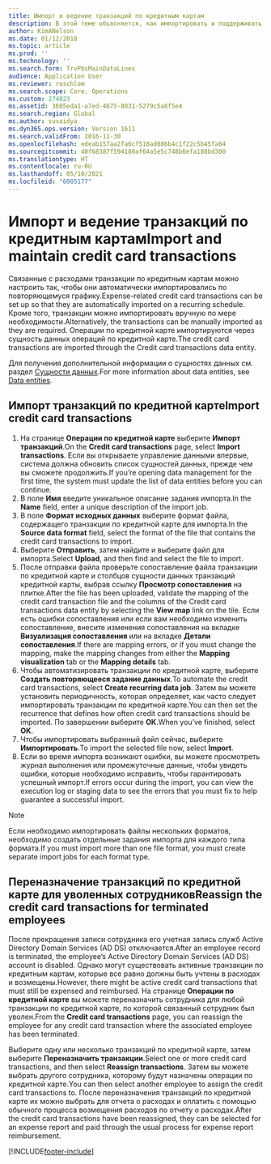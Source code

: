 ```yaml
---
title: Импорт и ведение транзакций по кредитным картам
description: В этой теме объясняется, как импортировать и поддерживать связанные с расходами транзакции по кредитным картам. Эти транзакции можно настроить так, чтобы они автоматически импортировались по повторяющемуся графику, или их можно импортировать вручную по мере необходимости.
author: KimANelson
ms.date: 01/12/2018
ms.topic: article
ms.prod: ''
ms.technology: ''
ms.search.form: TrvPbsMainDataLines
audience: Application User
ms.reviewer: roschlom
ms.search.scope: Core, Operations
ms.custom: 274023
ms.assetid: 3605eda1-a7ed-4675-8031-5279c5a8f5e4
ms.search.region: Global
ms.author: suvaidya
ms.dyn365.ops.version: Version 1611
ms.search.validFrom: 2016-11-30
ms.openlocfilehash: edeab157aa2fa6cf518ad086b4c1f22c5b45fa04
ms.sourcegitcommit: 40f68387f594180af64a5e5c748b6efa188bd300
ms.translationtype: HT
ms.contentlocale: ru-RU
ms.lasthandoff: 05/10/2021
ms.locfileid: "6005177"
---
```

# <a name="import-and-maintain-credit-card-transactions"></a><span data-ttu-id="31c5d-104">Импорт и ведение транзакций по кредитным картам</span><span class="sxs-lookup"><span data-stu-id="31c5d-104">Import and maintain credit card transactions</span></span>

<span data-ttu-id="31c5d-105">Связанные с расходами транзакции по кредитным картам можно настроить так, чтобы они автоматически импортировались по повторяющемуся графику.</span><span class="sxs-lookup"><span data-stu-id="31c5d-105">Expense-related credit card transactions can be set up so that they are automatically imported on a recurring schedule.</span></span> <span data-ttu-id="31c5d-106">Кроме того, транзакции можно импортировать вручную по мере необходимости.</span><span class="sxs-lookup"><span data-stu-id="31c5d-106">Alternatively, the transactions can be manually imported as they are required.</span></span> <span data-ttu-id="31c5d-107">Операции по кредитной карте импортируются через сущность данных операций по кредитной карте.</span><span class="sxs-lookup"><span data-stu-id="31c5d-107">The credit card transactions are imported through the Credit card transactions data entity.</span></span>

<span data-ttu-id="31c5d-108">Для получения дополнительной информации о сущностях данных см. раздел [Сущности данных](/dynamics365/fin-ops-core/dev-itpro/data-entities/data-entities).</span><span class="sxs-lookup"><span data-stu-id="31c5d-108">For more information about data entities, see [Data entities](/dynamics365/fin-ops-core/dev-itpro/data-entities/data-entities).</span></span>

## <a name="import-credit-card-transactions"></a><span data-ttu-id="31c5d-109">Импорт транзакций по кредитной карте</span><span class="sxs-lookup"><span data-stu-id="31c5d-109">Import credit card transactions</span></span>

1. <span data-ttu-id="31c5d-110">На странице **Операции по кредитной карте** выберите **Импорт транзакций**.</span><span class="sxs-lookup"><span data-stu-id="31c5d-110">On the **Credit card transactions** page, select **Import transactions**.</span></span> <span data-ttu-id="31c5d-111">Если вы открываете управление данными впервые, система должна обновить список сущностей данных, прежде чем вы сможете продолжить.</span><span class="sxs-lookup"><span data-stu-id="31c5d-111">If you’re opening data management for the first time, the system must update the list of data entities before you can continue.</span></span>
2. <span data-ttu-id="31c5d-112">В поле **Имя** введите уникальное описание задания импорта.</span><span class="sxs-lookup"><span data-stu-id="31c5d-112">In the **Name** field, enter a unique description of the import job.</span></span>
3. <span data-ttu-id="31c5d-113">В поле **Формат исходных данных** выберите формат файла, содержащего транзакции по кредитной карте для импорта.</span><span class="sxs-lookup"><span data-stu-id="31c5d-113">In the **Source data format** field, select the format of the file that contains the credit card transactions to import.</span></span>
4. <span data-ttu-id="31c5d-114">Выберите **Отправить**, затем найдите и выберите файл для импорта.</span><span class="sxs-lookup"><span data-stu-id="31c5d-114">Select **Upload**, and then find and select the file to import.</span></span>
5. <span data-ttu-id="31c5d-115">После отправки файла проверьте сопоставление файла транзакции по кредитной карте и столбцов сущности данных транзакций кредитной карты, выбрав ссылку **Просмотр сопоставления** на плитке.</span><span class="sxs-lookup"><span data-stu-id="31c5d-115">After the file has been uploaded, validate the mapping of the credit card transaction file and the columns of the Credit card transactions data entity by selecting the **View map** link on the tile.</span></span> <span data-ttu-id="31c5d-116">Если есть ошибки сопоставления или если вам необходимо изменить сопоставление, внесите изменения сопоставления на вкладке **Визуализация сопоставления** или на вкладке **Детали сопоставления**.</span><span class="sxs-lookup"><span data-stu-id="31c5d-116">If there are mapping errors, or if you must change the mapping, make the mapping changes from either the **Mapping visualization** tab or the **Mapping details** tab.</span></span>
6. <span data-ttu-id="31c5d-117">Чтобы автоматизировать транзакции по кредитной карте, выберите **Создать повторяющееся задание данных**.</span><span class="sxs-lookup"><span data-stu-id="31c5d-117">To automate the credit card transactions, select **Create recurring data job**.</span></span> <span data-ttu-id="31c5d-118">Затем вы можете установить периодичность, которая определяет, как часто следует импортировать транзакции по кредитной карте.</span><span class="sxs-lookup"><span data-stu-id="31c5d-118">You can then set the recurrence that defines how often credit card transactions should be imported.</span></span> <span data-ttu-id="31c5d-119">По завершении выберите **ОК**.</span><span class="sxs-lookup"><span data-stu-id="31c5d-119">When you’ve finished, select **OK**.</span></span>
7. <span data-ttu-id="31c5d-120">Чтобы импортировать выбранный файл сейчас, выберите **Импортировать**.</span><span class="sxs-lookup"><span data-stu-id="31c5d-120">To import the selected file now, select **Import**.</span></span>
8. <span data-ttu-id="31c5d-121">Если во время импорта возникают ошибки, вы можете просмотреть журнал выполнения или промежуточные данные, чтобы увидеть ошибки, которые необходимо исправить, чтобы гарантировать успешный импорт.</span><span class="sxs-lookup"><span data-stu-id="31c5d-121">If errors occur during the import, you can view the execution log or staging data to see the errors that you must fix to help guarantee a successful import.</span></span>

> [!NOTE]
> <span data-ttu-id="31c5d-122">Если необходимо импортировать файлы нескольких форматов, необходимо создать отдельные задания импорта для каждого типа формата.</span><span class="sxs-lookup"><span data-stu-id="31c5d-122">If you must import more than one file format, you must create separate import jobs for each format type.</span></span>

## <a name="reassign-the-credit-card-transactions-for-terminated-employees"></a><span data-ttu-id="31c5d-123">Переназначение транзакций по кредитной карте для уволенных сотрудников</span><span class="sxs-lookup"><span data-stu-id="31c5d-123">Reassign the credit card transactions for terminated employees</span></span>

<span data-ttu-id="31c5d-124">После прекращения записи сотрудника его учетная запись служб Active Directory Domain Services (AD DS) отключается.</span><span class="sxs-lookup"><span data-stu-id="31c5d-124">After an employee record is terminated, the employee’s Active Directory Domain Services (AD DS) account is disabled.</span></span> <span data-ttu-id="31c5d-125">Однако могут существовать активные транзакции по кредитным картам, которые все равно должны быть учтены в расходах и возмещены.</span><span class="sxs-lookup"><span data-stu-id="31c5d-125">However, there might be active credit card transactions that must still be expensed and reimbursed.</span></span> <span data-ttu-id="31c5d-126">На странице **Операции по кредитной карте** вы можете переназначить сотрудника для любой транзакции по кредитной карте, по которой связанный сотрудник был уволен.</span><span class="sxs-lookup"><span data-stu-id="31c5d-126">From the **Credit card transactions** page, you can reassign the employee for any credit card transaction where the associated employee has been terminated.</span></span>

<span data-ttu-id="31c5d-127">Выберите одну или несколько транзакций по кредитной карте, затем выберите **Переназначить транзакции**.</span><span class="sxs-lookup"><span data-stu-id="31c5d-127">Select one or more credit card transactions, and then select **Reassign transactions**.</span></span> <span data-ttu-id="31c5d-128">Затем вы можете выбрать другого сотрудника, которому будут назначены операции по кредитной карте.</span><span class="sxs-lookup"><span data-stu-id="31c5d-128">You can then select another employee to assign the credit card transactions to.</span></span> <span data-ttu-id="31c5d-129">После переназначения транзакций по кредитной карте их можно выбрать для отчета о расходах и оплатить с помощью обычного процесса возмещения расходов по отчету о расходах.</span><span class="sxs-lookup"><span data-stu-id="31c5d-129">After the credit card transactions have been reassigned, they can be selected for an expense report and paid through the usual process for expense report reimbursement.</span></span>


[!INCLUDE[footer-include](../includes/footer-banner.md)]